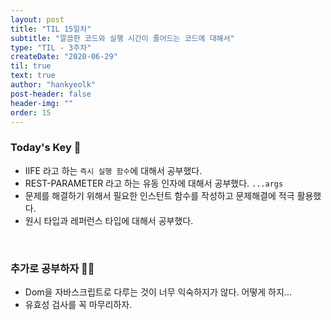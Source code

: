 ```yaml
---
layout: post
title: "TIL 15일차"
subtitle: "깔끔한 코드와 실행 시간이 줄어드는 코드에 대해서"
type: "TIL - 3주차"
createDate: "2020-06-29"
til: true
text: true
author: "hankyeolk"
post-header: false
header-img: ""
order: 15
---
```


### Today's Key 🔑

- IIFE 라고 하는 `즉시 실행 함수`에 대해서 공부했다.
- REST-PARAMETER 라고 하는 유동 인자에 대해서 공부했다. `...args`
- 문제를 해결하기 위해서 필요한 인스턴트 함수를 작성하고 문제해결에 적극 활용했다.
- 원시 타입과 레퍼런스 타입에 대해서 공부했다.
<br>

### 추가로 공부하자 💪🏼

- Dom을 자바스크립트로 다루는 것이 너무 익숙하지가 않다. 어떻게 하지...
- 유효성 검사를 꼭 마무리하자.